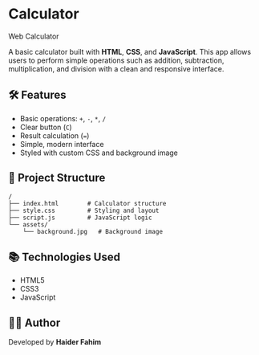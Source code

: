 # Calculator
Web Calculator

A basic calculator built with **HTML**, **CSS**, and **JavaScript**. This app allows users to perform simple operations such as addition, subtraction, multiplication, and division with a clean and responsive interface.


## 🛠️ Features

- Basic operations: `+`, `-`, `*`, `/`
- Clear button (`C`)
- Result calculation (`=`)
- Simple, modern interface
- Styled with custom CSS and background image

## 📁 Project Structure

```
/
├── index.html        # Calculator structure
├── style.css         # Styling and layout
├── script.js         # JavaScript logic
└── assets/
    └── background.jpg   # Background image
```

## 📚 Technologies Used

- HTML5
- CSS3
- JavaScript


## 👨‍💻 Author

Developed by **Haider Fahim**  

